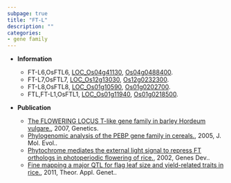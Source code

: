 ```yaml
---
subpage: true
title: "FT-L"
description: ""
categories:
- gene family
---
```


* **Information**  
    + FT-L6,OsFTL6, [LOC_Os04g41130](http://rice.plantbiology.msu.edu/cgi-bin/ORF_infopage.cgi?orf=LOC_Os04g41130), [Os04g0488400](http://rapdb.dna.affrc.go.jp/viewer/gbrowse_details/irgsp1?name=Os04g0488400).
    + FT-L7,OsFTL7, [LOC_Os12g13030](http://rice.plantbiology.msu.edu/cgi-bin/ORF_infopage.cgi?orf=LOC_Os12g13030), [Os12g0232300](http://rapdb.dna.affrc.go.jp/viewer/gbrowse_details/irgsp1?name=Os12g0232300).
    + FT-L8,OsFTL8, [LOC_Os01g10590](http://rice.plantbiology.msu.edu/cgi-bin/ORF_infopage.cgi?orf=LOC_Os01g10590), [Os01g0202700](http://rapdb.dna.affrc.go.jp/viewer/gbrowse_details/irgsp1?name=Os01g0202700).
    + FTL,FT-L1,OsFTL1, [LOC_Os01g11940](http://rice.plantbiology.msu.edu/cgi-bin/ORF_infopage.cgi?orf=LOC_Os01g11940), [Os01g0218500](http://rapdb.dna.affrc.go.jp/viewer/gbrowse_details/irgsp1?name=Os01g0218500).

* **Publication**  
    + [The FLOWERING LOCUS T-like gene family in barley Hordeum vulgare.](http://www.ncbi.nlm.nih.gov/pubmed?term=The+FLOWERING+LOCUS+T-like+gene+family+in+barley+Hordeum+vulgare.%5BTitle%5D), 2007, Genetics.
    + [Phylogenomic analysis of the PEBP gene family in cereals.](http://www.ncbi.nlm.nih.gov/pubmed?term=Phylogenomic+analysis+of+the+PEBP+gene+family+in+cereals.%5BTitle%5D), 2005, J. Mol. Evol..
    + [Phytochrome mediates the external light signal to repress FT orthologs in photoperiodic flowering of rice.](http://www.ncbi.nlm.nih.gov/pubmed?term=Phytochrome+mediates+the+external+light+signal+to+repress+FT+orthologs+in+photoperiodic+flowering+of+rice.%5BTitle%5D), 2002, Genes Dev..
    + [Fine mapping a major QTL for flag leaf size and yield-related traits in rice.](http://www.ncbi.nlm.nih.gov/pubmed?term=Fine+mapping+a+major+QTL+for+flag+leaf+size+and+yield-related+traits+in+rice.%5BTitle%5D), 2011, Theor. Appl. Genet..


